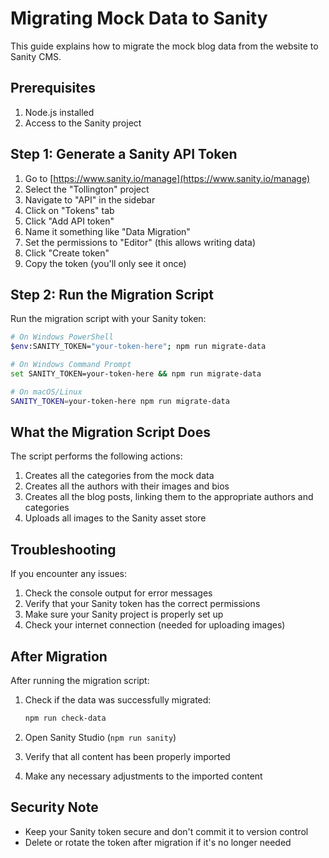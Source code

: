 # Migrating Mock Data to Sanity

This guide explains how to migrate the mock blog data from the website to Sanity CMS.

## Prerequisites

1. Node.js installed
2. Access to the Sanity project

## Step 1: Generate a Sanity API Token

1. Go to [https://www.sanity.io/manage](https://www.sanity.io/manage)
2. Select the "Tollington" project
3. Navigate to "API" in the sidebar
4. Click on "Tokens" tab
5. Click "Add API token"
6. Name it something like "Data Migration"
7. Set the permissions to "Editor" (this allows writing data)
8. Click "Create token"
9. Copy the token (you'll only see it once)

## Step 2: Run the Migration Script

Run the migration script with your Sanity token:

```bash
# On Windows PowerShell
$env:SANITY_TOKEN="your-token-here"; npm run migrate-data

# On Windows Command Prompt
set SANITY_TOKEN=your-token-here && npm run migrate-data

# On macOS/Linux
SANITY_TOKEN=your-token-here npm run migrate-data
```

## What the Migration Script Does

The script performs the following actions:

1. Creates all the categories from the mock data
2. Creates all the authors with their images and bios
3. Creates all the blog posts, linking them to the appropriate authors and categories
4. Uploads all images to the Sanity asset store

## Troubleshooting

If you encounter any issues:

1. Check the console output for error messages
2. Verify that your Sanity token has the correct permissions
3. Make sure your Sanity project is properly set up
4. Check your internet connection (needed for uploading images)

## After Migration

After running the migration script:

1. Check if the data was successfully migrated:
   ```bash
   npm run check-data
   ```

2. Open Sanity Studio (`npm run sanity`)
3. Verify that all content has been properly imported
4. Make any necessary adjustments to the imported content

## Security Note

- Keep your Sanity token secure and don't commit it to version control
- Delete or rotate the token after migration if it's no longer needed
